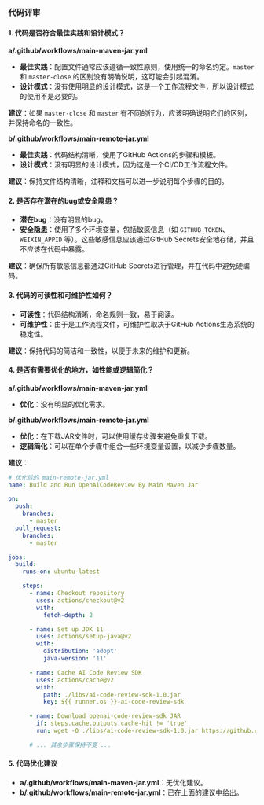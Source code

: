 ### 代码评审

#### 1. 代码是否符合最佳实践和设计模式？

**a/.github/workflows/main-maven-jar.yml**

- **最佳实践**：配置文件通常应该遵循一致性原则，使用统一的命名约定。`master` 和 `master-close` 的区别没有明确说明，这可能会引起混淆。
- **设计模式**：没有使用明显的设计模式，这是一个工作流程文件，所以设计模式的使用不是必要的。

**建议**：如果 `master-close` 和 `master` 有不同的行为，应该明确说明它们的区别，并保持命名的一致性。

**b/.github/workflows/main-remote-jar.yml**

- **最佳实践**：代码结构清晰，使用了GitHub Actions的步骤和模板。
- **设计模式**：没有明显的设计模式，因为这是一个CI/CD工作流程文件。

**建议**：保持文件结构清晰，注释和文档可以进一步说明每个步骤的目的。

#### 2. 是否存在潜在的bug或安全隐患？

- **潜在bug**：没有明显的bug。
- **安全隐患**：使用了多个环境变量，包括敏感信息（如 `GITHUB_TOKEN`、`WEIXIN_APPID` 等）。这些敏感信息应该通过GitHub Secrets安全地存储，并且不应该在代码中暴露。

**建议**：确保所有敏感信息都通过GitHub Secrets进行管理，并在代码中避免硬编码。

#### 3. 代码的可读性和可维护性如何？

- **可读性**：代码结构清晰，命名规则一致，易于阅读。
- **可维护性**：由于是工作流程文件，可维护性取决于GitHub Actions生态系统的稳定性。

**建议**：保持代码的简洁和一致性，以便于未来的维护和更新。

#### 4. 是否有需要优化的地方，如性能或逻辑简化？

**a/.github/workflows/main-maven-jar.yml**

- **优化**：没有明显的优化需求。

**b/.github/workflows/main-remote-jar.yml**

- **优化**：在下载JAR文件时，可以使用缓存步骤来避免重复下载。
- **逻辑简化**：可以在单个步骤中组合一些环境变量设置，以减少步骤数量。

**建议**：

```yaml
# 优化后的 main-remote-jar.yml
name: Build and Run OpenAiCodeReview By Main Maven Jar

on:
  push:
    branches:
      - master
  pull_request:
    branches:
      - master

jobs:
  build:
    runs-on: ubuntu-latest

    steps:
      - name: Checkout repository
        uses: actions/checkout@v2
        with:
          fetch-depth: 2

      - name: Set up JDK 11
        uses: actions/setup-java@v2
        with:
          distribution: 'adopt'
          java-version: '11'

      - name: Cache AI Code Review SDK
        uses: actions/cache@v2
        with:
          path: ./libs/ai-code-review-sdk-1.0.jar
          key: ${{ runner.os }}-ai-code-review-sdk

      - name: Download openai-code-review-sdk JAR
        if: steps.cache.outputs.cache-hit != 'true'
        run: wget -O ./libs/ai-code-review-sdk-1.0.jar https://github.com/Dacety/ai-code-review-log/releases/download/v1.0/ai-code-review-sdk-1.0.jar

      # ... 其余步骤保持不变 ...
```

#### 5. 代码优化建议

- **a/.github/workflows/main-maven-jar.yml**：无优化建议。
- **b/.github/workflows/main-remote-jar.yml**：已在上面的建议中给出。